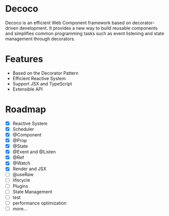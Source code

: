 # Decoco
Decoco is an efficient Web Component framework based on decorator-driven development. It provides a new way to build reusable components and simplifies common programming tasks such as event listening and state management through decorators.

# Features
- Based on the Decorator Pattern
- Efficient Reactive System
- Support JSX and TypeScript
- Extensible API

# Roadmap
- [x] Reactive System
- [x] Scheduler
- [x] @Component
- [x] @Prop
- [x] @State
- [X] @Event and @Listen
- [x] @Ref
- [x] @Watch
- [x] Render and JSX
- [ ] @useRaw
- [ ] lifecycle
- [ ] Plugins
- [ ] State Management
- [ ] test
- [ ] performance optimization
- [ ] more...